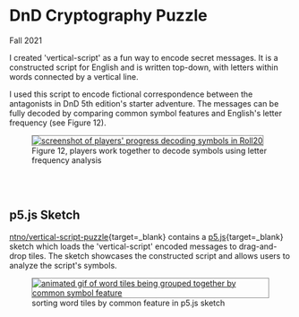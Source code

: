 ---
---
# DnD Cryptography Puzzle
Fall 2021 

I created 'vertical-script' as a fun way to encode secret messages.  It is a constructed script for English and is written top-down, with letters within words connected by a vertical line.  

I used this script to encode fictional correspondence between the antagonists in DnD 5th edition's starter adventure.  The messages can be fully decoded by comparing common symbol features and English's letter frequency (see Figure 12).  
  
<section>
  <figure>
    <a target="_blank" href="/img/software/original-puzzle-in-progress.png">
    <img style="border: 1px solid #888888;"
      src="/img/software/original-puzzle-in-progress.png"
      alt="screenshot of players' progress decoding symbols in Roll20"
      title="original puzzle in Roll20"
    />
    </a>
    <figcaption>Figure 12, players work together to decode symbols using letter frequency analysis</figcaption>
  </figure>
</section>
<br>
<br>

## p5.js Sketch

[ntno/vertical-script-puzzle](https://github.com/ntno/vertical-script-puzzle){target=_blank} contains a [p5.js](https://p5js.org/){target=_blank} sketch which loads the 'vertical-script' encoded messages to drag-and-drop tiles.  The sketch showcases the constructed script and allows users to analyze the script's symbols.
<section>
  <figure>
    <a target="_blank" href="/img/software/vertical_script_puzzle.gif">
    <img style="border: 1px solid #888888;"
      src="/img/software/vertical_script_puzzle.gif"
      alt="animated gif of word tiles being grouped together by common symbol feature"
      title="script tiles in p5.js sketch"
    />
    </a>
    <figcaption>sorting word tiles by common feature in p5.js sketch</figcaption>
  </figure>
</section>
